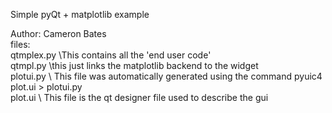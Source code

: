 Simple pyQt + matplotlib example  

Author: Cameron Bates  
files:  
qtmplex.py \\This contains all the 'end user code'  
qtmpl.py \\this just links the matplotlib backend to the widget  
plotui.py \\ This file was automatically generated using the command pyuic4 plot.ui > plotui.py  
plot.ui \\ This file is the qt designer file used to describe the gui  
 